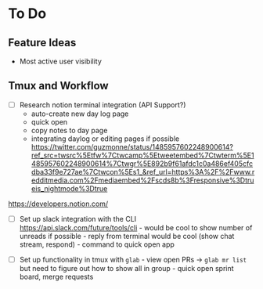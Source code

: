 # To Do

## Feature Ideas
- Most active user visibility

## Tmux and Workflow
- [ ] Research notion terminal integration (API Support?)
    - auto-create new day log page
    - quick open
    - copy notes to day page
    - integrating daylog or editing pages if possible
https://twitter.com/guzmonne/status/1485957602248900614?ref_src=twsrc%5Etfw%7Ctwcamp%5Etweetembed%7Ctwterm%5E1485957602248900614%7Ctwgr%5E892b9f61afdc1c0a486ef405cfcdba33f9e727ae%7Ctwcon%5Es1_&ref_url=https%3A%2F%2Fwww.redditmedia.com%2Fmediaembed%2Fscds8b%3Fresponsive%3Dtrueis_nightmode%3Dtrue

https://developers.notion.com/

- [ ] Set up slack integration with the CLI
https://api.slack.com/future/tools/cli
        - would be cool to show number of unreads if possible
        - reply from terminal would be cool (show chat stream, respond)
        - command to quick open app

- [ ] Set up functionality in tmux with `glab` 
        - view open PRs -> `glab mr list` but need to figure out how to show all in group
        - quick open sprint board, merge requests
